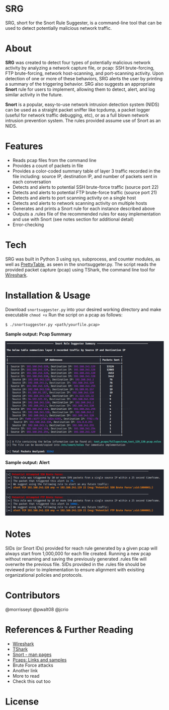 # SRG

SRG, short for the Snort Rule Suggester, is a command-line tool that can be used to detect potentially malicious network traffic. 

# About

**SRG** was created to detect four types of potentially malicious network activity by analyzing a network capture file, or pcap: SSH brute-forcing, FTP brute-forcing, network host-scanning, and port-scanning activity. Upon detection of one or more of these behaviors, SRG alerts the user by printing a summary of the triggering behavior. SRG also suggests an appropriate **Snort** rule for users to implement, allowing them to detect, alert, and log similar activity in the future.

**Snort** is a popular, easy-to-use network intrusion detection system (NIDS) can be used as a straight packet sniffer like tcpdump, a packet logger (useful for network traffic debugging, etc), or as a full blown network intrusion prevention system. The rules provided assume use of Snort as an NIDS.

# Features

* Reads pcap files from the command line
* Provides a count of packets in file
* Provides a color-coded summary table of layer 3 traffic recorded in the file including: source IP, destination IP, and number of packets sent in each conversation
* Detects and alerts to potential SSH brute-force traffic (source port 22)
* Detects and alerts to potential FTP brute-force traffic (source port 21)
* Detects and alerts to port scanning activity on a single host 
* Detects and alerts to network scanning activity on multiple hosts
* Generates and prints a Snort rule for each instance described above
* Outputs a .rules file of the recommended rules for easy implementation and use with Snort (see notes section for additional detail)
* Error-checking

# Tech

SRG was built in Python 3 using sys, subprocess, and counter modules, as well as [PrettyTable](https://pypi.org/project/prettytable/), as seen in the snortsuggeter.py. The script reads the provided packet capture (pcap) using TShark, the command line tool for [Wireshark](https://www.wireshark.org/download.html).

# Installation & Usage

Download `snortsuggester.py` into your desired working directory and make executable `chmod +x`
Run the script on a pcap as follows:

```
$ ./snortsuggester.py <path/yourfile.pcap>
```

**Sample output: Pcap Summary**

![Screenshot1](https://github.com/morrisseyt/SRG--Snort-Rule-Generator/blob/main/images/snortsuggester_output_table.png)

**Sample output: Alert**

![Screenshot2](https://github.com/morrisseyt/SRG--Snort-Rule-Generator/blob/main/images/snortsuggester_output_alert.png)

# Notes

SIDs (or Snort IDs) provided for reach rule generated by a given pcap will always start from 1,000,000 for each file created. Running a new pcap without renaming and saving the previously generated .rules file will overwrite the previous file. SIDs provided in the .rules file should be reviewed prior to implementation to ensure alignment with exisiting organizational policies and protocols.

# Contributors

@morrisseyt
@pwalt08
@jcrio

# References & Further Reading

* [Wireshark](https://www.wireshark.org/download.html)
* [TShark](https://www.wireshark.org/docs/man-pages/tshark.html)
* [Snort - man pages](https://www.snort.org/documents)
* [Pcaps: Links and samples](https://gitlab.com/wireshark/wireshark/-/wikis/SampleCaptures)
* Brute Force attacks
* Another link
* More to read
* Check this out too

# License





